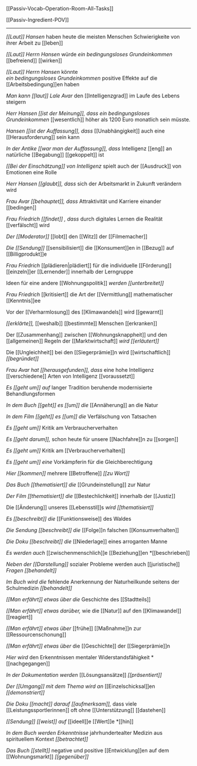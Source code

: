 [[Passiv-Vocab-Operation-Room-All-Tasks]]

[[Passiv-Ingredient-POV]]

---

*[[Laut]] Hansen* 
haben heute die meisten Menschen Schwierigkeite von ihrer Arbeit zu [[leben]]

*[[Laut]] Herrn Hansen* 
würde 
*ein bedingungsloses Grundeinkommen* 
[[befreiend]] [[wirken]]

*[[Laut]] Herrn Hansen* 
könnte  
*ein bedingungsloses Grundeinkommen* 
positive Effekte auf die [[Arbeitsbedingung]]en haben

*Man kann [[laut]] Lale Avar* 
den [[Intelligenzgrad]] im Laufe des Lebens steigern

*Herr Hansen [[ist der Meinung]], dass* 
*ein bedingungsloses Grundeinkommen* 
[[wesentlich]] höher als 1200 Euro monatlich sein müsste.

*Hansen [[ist der Auffassung]], dass* 
[[Unabhängigkeit]] auch eine [[Herausforderung]] sein kann

*In der Antike [[war man der Auffassung]], dass* 
Intelligenz [[eng]] an natürliche [[Begabung]] [[gekoppelt]] ist

*[[Bei der Einschätzung]] von Intelligenz* 
spielt auch der [[Ausdruck]] von Emotionen eine Rolle

*Herr Hansen [[glaubt]], dass* 
sich der Arbeitsmarkt in Zukunft verändern wird

*Frau Avar [[behauptet]], dass* 
Attraktivität und Karriere einander [[bedingen]]

*Frau Friedrich [[findet]] , dass* 
durch digitales Lernen die Realität [[verfälscht]] wird 

*Der [[Moderator]]* 
[[lobt]] den [[Witz]] der [[Filmemacher]]

*Die [[Sendung]]* 
[[sensibilisiert]] die [[Konsument]]en in [[Bezug]] auf [[Billigprodukt]]e

*Frau Friedrich* 
[[plädieren|plädiert]] für die individuelle [[Förderung]] [[einzeln]]er [[Lernender]] innerhalb der Lerngruppe 

Ideen für eine andere [[Wohnungspolitik]] 
*werden [[unterbreitet]]*

*Frau Friedrich* [[kritisiert]] 
die Art der [[Vermittlung]] mathematischer [[Kenntnis]]ee 

Vor der [[Verharmlosung]] des [[Klimawandels]] wird [[gewarnt]]

*[[erklärte]],* [[weshalb]] [[bestimmte]] Menschen [[erkranken]]

Der [[Zusammenhang]] zwischen [[Wohnungsknappheit]] und den [[allgemeinen]] Regeln der [[Marktwirtschaft]]
*wird [[erläutert]]*

Die [[Ungleichheit]] bei den [[Siegerprämie]]n wird [[wirtschaftlich]] 
*[[begründet]]*

*Frau Avar hat [[herausgefunden]], dass* 
eine hohe Intelligenz [[verschiedene]] Arten von Intelligenz [[voraussetzt]]

*Es [[geht um]] auf* 
langer Tradition beruhende modernisierte Behandlungsformen

*In dem Buch [[geht]] es [[um]] die* 
[[Annäherung]] an die Natur

*In dem Film [[geht]] es [[um]] die* 
Verfälschung von Tatsachen

*Es [[geht um]]* 
Kritik am Verbraucherverhalten

*Es [[geht darum]],* 
schon heute für unsere [[Nachfahre]]n zu [[sorgen]]

*Es [[geht um]]* 
Kritik am [[Verbraucherverhalten]]

*Es [[geht um]] eine* 
Vorkämpferin für die Gleichberechtigung

*Hier [[kommen]]* 
mehrere [[Betroffene]] *[[zu Wort]]*

*Das Buch [[thematisiert]] die*
[[Grundeinstellung]] zur Natur

*Der Film [[thematisiert]] die* 
[[Bestechlichkeit]] innerhalb der [[Justiz]]

Die [[Änderung]] unseres [[Lebensstil]]s 
*wird [[thematisiert]]* 

*Es [[beschreibt]] die* 
[[Funktionsweise]] des Waldes

*Die Sendung [[beschreibt]] die* 
[[Folge]]n falschen [[Konsumverhalten]]

*Die Doku [[beschreibt]] die* 
[[Niederlage]] eines arroganten Manne

*Es werden auch* 
[[zwischenmenschlich]]e [[Beziehung]]en 
*[[beschrieben]]

*Neben der [[Darstellung]]* 
sozialer Probleme werden auch [[juristische]] 
*Fragen [[behandelt]]*

*Im Buch wird die* 
fehlende Anerkennung der Naturheilkunde seitens der Schulmedizin 
*[[behandelt]]*

*[[Man erfährt]] etwas über die* 
Geschichte des [[Stadtteils]]

*[[Man erfährt]] etwas darüber,* 
wie die [[Natur]] auf den [[Klimawandel]] [[reagiert]]

*[[Man erfährt]] etwas über* 
[[frühe]] [[Maßnahme]]n zur [[Ressourcenschonung]]

*[[Man erfährt]] etwas über* 
die [[Geschichte]] der [[Siegerprämie]]n

*Hier wird*
den Erkenntnissen mentaler Widerstandsfähigkeit 
*[[nachgegangen]]

*In der Dokumentation werden* 
[[Lösungsansätze]] 
*[[präsentiert]]*

*Der [[Umgang]] mit dem Thema wird an* 
[[Einzelschicksal]]en 
*[[demonstriert]]*

*Die Doku [[macht]] darauf [[aufmerksam]],* 
dass viele [[Leistungssportlerinnen]] oft ohne [[Unterstützung]] [[dastehen]]

*[[Sendung]] [[weist]] auf* [[ideell]]e [[Wert]]e *[[hin]]

*In dem Buch werden Erkenntnisse* 
jahrhundertealter Medizin aus spirituellem Kontext 
*[[betrachtet]]*

*Das Buch [[stellt]]* 
negative und positive [[Entwicklung]]en auf dem [[Wohnungsmarkt]] 
*[[gegenüber]]*

